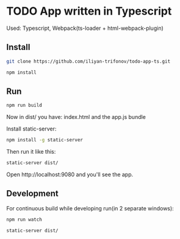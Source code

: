 TODO App written in Typescript
===

Used: Typescript, Webpack(ts-loader + html-webpack-plugin)

Install
---

```bash
git clone https://github.com/iliyan-trifonov/todo-app-ts.git

npm install
````

Run
---

```bash
npm run build
```

Now in dist/ you have: index.html and the app.js bundle

Install static-server:

```bash
npm install -g static-server
```

Then run it like this:

```bash
static-server dist/
```

Open http://localhost:9080 and you'll see the app.

Development
---

For continuous build while developing run(in 2 separate windows):

```bash
npm run watch
```

```bash
static-server dist/
```